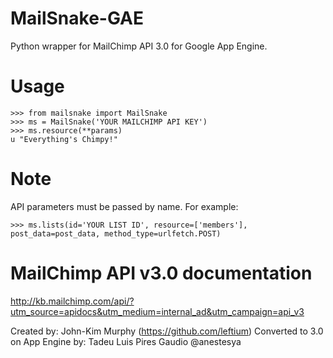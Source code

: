 MailSnake-GAE
=============
Python wrapper for MailChimp API 3.0 for Google App Engine.

Usage
=====
    >>> from mailsnake import MailSnake 
    >>> ms = MailSnake('YOUR MAILCHIMP API KEY')
    >>> ms.resource(**params)
    u "Everything's Chimpy!"

Note
====
API parameters must be passed by name. For example:

    >>> ms.lists(id='YOUR LIST ID', resource=['members'], post_data=post_data, method_type=urlfetch.POST)

MailChimp API v3.0 documentation
================================
http://kb.mailchimp.com/api/?utm_source=apidocs&utm_medium=internal_ad&utm_campaign=api_v3


Created by: John-Kim Murphy (https://github.com/leftium)
Converted to 3.0 on App Engine by: Tadeu Luis Pires Gaudio @anestesya
